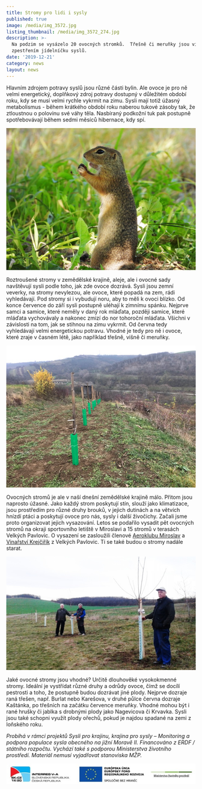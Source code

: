 ```yaml
---
title: Stromy pro lidi i sysly
published: true
image: /media/img_3572.jpg
listing_thumbnail: /media/img_3572_274.jpg
description: >-
  Na podzim se vysázelo 20 ovocných stromků.  Třešně či meruňky jsou vítaným
  zpestřením jídelníčku syslů.
date: '2019-12-21'
category: news
layout: news
---
```

Hlavním zdrojem potravy syslů jsou různé části bylin. Ale ovoce je pro ně velmi energetický, doplňkový zdroj potravy dostupný v důležitém období roku, kdy se musí velmi rychle vykrmit na zimu. Sysli mají totiž úžasný metabolismus - během krátkého období roku naberou tukové zásoby tak, že ztloustnou o polovinu své váhy těla. Nasbíraný podkožní tuk pak postupně spotřebovávají během sedmi měsíců hibernace, kdy spí.

![Sysel s třešní](/media/dscn0131.jpg "Sysel s třešní")

Roztroušené stromy v zemědělské krajině, aleje, ale i ovocné sady navštěvují sysli podle toho, jak zde ovoce dozrává. Sysli jsou zemní veverky, na stromy nevylezou, ale ovoce, které popadá na zem, rádi vyhledávají. Pod stromy si i vybudují noru, aby to měli k ovoci blízko. Od konce července do září sysli postupně uléhají k zimnímu spánku. Nejprve samci a samice, které neměly v daný rok mláďata, později samice, které mláďata vychovávaly a nakonec zmizí do nor tohoroční mláďata. Všichni v závislosti na tom, jak se stihnou na zimu vykrmit. Od června tedy vyhledávají velmi energetickou potravu. Vhodné je tedy pro ně i ovoce, které zraje v časném létě, jako například třešně, višně či meruňky. 

![Nové ovocné stromy ve Velkých Pavlovicích](/media/img_3580.jpg "Nové ovocné stromy ve Velkých Pavlovicích")

Ovocných stromů je ale v naší dnešní zemědělské krajině málo. Přitom jsou naprosto úžasné. Jako každý strom poskytují stín, slouží jako klimatizace, jsou prostředím pro různé druhy brouků, v jejich dutinách a na větvích hnízdí ptáci a poskytují ovoce pro nás, sysly i další živočichy. Začali jsme proto organizovat jejich vysazování. Letos se podařilo vysadit pět ovocných stromů na okraji sportovního letiště v Miroslavi a 15 stromů v terasách Velkých Pavlovic. O vysazení se zasloužili členové [Aeroklubu Miroslav](https://aeroklub-miroslav.webnode.cz/) a [Vinařství Krejčiřík](http://www.vinarstvi-krejcirik.cz/) z Velkých Pavlovic. Ti se také budou o stromy nadále starat. 

![Nové ovocné stromy v Miroslavi](/media/20191116_153034_620.jpg "Nové ovocné stromy v Miroslavi")

Jaké ovocné stromy jsou vhodné? Určitě dlouhověké vysokokmenné stromy. Ideální je vystřídat různé druhy a odrůdy ovoce, čímž se docílí pestrosti a toho, že postupně budou dozrávat jiné plody. Nejprve dozraje raná třešen, např. Burlat nebo Karešova, v druhé půlce června dozraje Kaštánka, po třešních na začátku července meruňky. Vhodné mohou být i rané hrušky či jablka s drobnými plody jako Nagevicova či Krvavka. Sysli jsou také schopni využít plody ořechů, pokud je najdou spadané na zemi z loňského roku.

_Probíhá v rámci projektů Sysli pro krajinu, krajina pro sysly – Monitoring a podpora populace sysla obecného na jižní Moravě II. Financováno z ERDF / státního rozpočtu. Vychází také s podporou Ministerstva životního prostředí. Materiál nemusí vyjadřovat stanoviska MŽP._

![](/media/logo_irrva-a-mzp_lezato_610.jpg)
